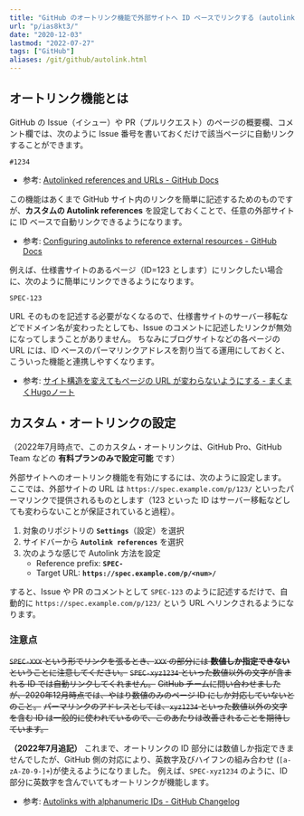 ```yaml
---
title: "GitHub のオートリンク機能で外部サイトへ ID ベースでリンクする (autolink)"
url: "p/ias8kt3/"
date: "2020-12-03"
lastmod: "2022-07-27"
tags: ["GitHub"]
aliases: /git/github/autolink.html
---
```


オートリンク機能とは
----

GitHub の Issue（イシュー）や PR（プルリクエスト）のページの概要欄、コメント欄では、次のように Issue 番号を書いておくだけで該当ページに自動リンクすることができます。

```
#1234
```

- 参考: [Autolinked references and URLs - GitHub Docs](https://docs.github.com/en/free-pro-team@latest/github/writing-on-github/autolinked-references-and-urls)

この機能はあくまで GitHub サイト内のリンクを簡単に記述するためのものですが、__カスタムの Autolink references__ を設定しておくことで、任意の外部サイトに ID ベースで自動リンクできるようになります。

- 参考: [Configuring autolinks to reference external resources - GitHub Docs](https://docs.github.com/en/free-pro-team@latest/github/administering-a-repository/configuring-autolinks-to-reference-external-resources)

例えば、仕様書サイトのあるページ（ID=123 とします）にリンクしたい場合に、次のように簡単にリンクできるようになります。

```
SPEC-123
```

URL そのものを記述する必要がなくなるので、仕様書サイトのサーバー移転などでドメイン名が変わったとしても、Issue のコメントに記述したリンクが無効になってしまうことがありません。
ちなみにブログサイトなどの各ページの URL には、ID ベースのパーマリンクアドレスを割り当てる運用にしておくと、こういった機能と連携しやすくなります。

- 参考: [サイト構造を変えてもページの URL が変わらないようにする - まくまくHugoノート](/p/u9r9p7n/)


カスタム・オートリンクの設定
----

（2022年7月時点で、このカスタム・オートリンクは、GitHub Pro、GitHub Team などの __有料プランのみで設定可能__ です）

外部サイトへのオートリンク機能を有効にするには、次のように設定します。
ここでは、外部サイトの URL は `https://spec.example.com/p/123/` といったパーマリンクで提供されるものとします（123 といった ID はサーバー移転などしても変わらないことが保証されていると過程）。

1. 対象のリポジトリの __`Settings`__（設定）を選択
2. サイドバーから __`Autolink references`__ を選択
3. 次のような感じで Autolink 方法を設定
   - Reference prefix: __`SPEC-`__
   - Target URL: __`https://spec.example.com/p/<num>/`__

すると、Issue や PR のコメントとして `SPEC-123` のように記述するだけで、自動的に `https://spec.example.com/p/123/` という URL へリンクされるようになります。

### 注意点

~~`SPEC-XXX` という形でリンクを張るとき、`XXX` の部分には __数値しか指定できない__ ということに注意してください。~~
~~`SPEC-xyz1234` といった数値以外の文字が含まれる ID では自動リンクしてくれません。~~
~~GitHub チームに問い合わせましたが、2020年12月時点では、やはり数値のみのページ ID にしか対応していないとのこと。~~
~~パーマリンクのアドレスとしては、`xyz1234` といった数値以外の文字を含む ID は一般的に使われているので、このあたりは改善されることを期待しています。~~

__（2022年7月追記）__ これまで、オートリンクの ID 部分には数値しか指定できませんでしたが、GitHub 側の対応により、英数字及びハイフンの組み合わせ (`[a-zA-Z0-9-]+`)が使えるようになりました。
例えば、`SPEC-xyz1234` のように、ID 部分に英数字を含んでいてもオートリンクが機能します。

- 参考: [Autolinks with alphanumeric IDs - GitHub Changelog](https://github.blog/changelog/2022-07-01-autolinks-with-alphanumeric-ids/)

